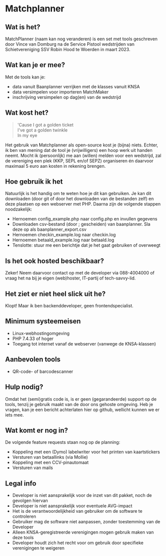 # Matchplanner

## Wat is het?

MatchPlanner (naam kan nog veranderen) is een set met tools geschreven door Vince van Domburg na de Service Pistool wedstrijden van Schietvereniging SSV Robin Hood te Woerden in maart 2023.

## Wat kan je er mee?

Met de tools kan je:
- data vanuit Baanplanner verrijken met de klasses vanuit KNSA
- data versimpelen voor importeren MatchMaker
- inschrijving versimpelen op dag(en) van de wedstrijd

## Wat kost het?

> 'Cause I got a golden ticket  
> I've got a golden twinkle  
> In my eye

Het gebruik van Matchplanner als open-source kost je (bijna) niets. Echter, ik ben van mening dat de tool je (vrijwilligers) een hoop werk uit handen neemt. Mocht ik (persoonlijk) me aan (willen) melden voor een wedstrijd, zal de vereniging een plek (KKP, SEPL en/of SEPZ) organiseren én daarvoor maximaal 5 euro aan kosten in rekening brengen.

## Hoe gebruik ik het

Natuurlijk is het handig om te weten hoe je dit kan gebruiken. Je kan dit downloaden (door git of door het downloaden van de bestanden zelf) en deze plaatsen op een webserver met PHP. Daarna zijn de volgende stappen noodzakelijk:
- Hernoemen config_example.php naar config.php en invullen gegevens
- Downloaden csv-bestand (door ; gescheiden) van baanplanner. Sla deze op als baanplanner_export.csv
- Hernoemen checkin_example.log naar checkin.log
- Hernoemen betaald_example.log naar betaald.log
- Tenslotte: stuur me een berichtje dat je het gaat gebruiken of overweegt

## Is het ook hosted beschikbaar?

Zeker! Neem daarvoor contact op met de developer via 088-4004000 of vraag het na bij je eigen (web)hoster, IT-partij of tech-savvy-lid.

## Het ziet er niet heel slick uit he?

Klopt! Maar ik ben backenddeveloper, geen frontendspecialist.

## Minimum systeemeisen

- Linux-webhostingomgeving
- PHP 7.4.33 of hoger
- Toegang tot internet vanaf de webserver (vanwege de KNSA-klassen)

## Aanbevolen tools

- QR-code- of barcodescanner

## Hulp nodig?

Omdat het (semi)gratis code is, is er geen (gegarandeerde) support op de tools, tenzij je gebruik maakt van de door ons gehoste omgeving. Heb je vragen, kan je een bericht achterlaten hier op github, wellicht kunnen we er iets mee.

## Wat komt er nog in?

De volgende feature requests staan nog op de planning:
- Koppeling met een (Dymo) labelwriter voor het printen van kaartstickers
- Versturen van betaallinks (via Mollie)
- Koppeling met een CCV-pinautomaat
- Versturen van mails

## Legal info

- Developer is niet aansprakelijk voor de inzet van dit pakket, noch de gevolgen hiervan
- Developer is niet aansprakelijk voor eventuele AVG-impact
- Het is de verantwoordelijkheid van gebruiker om de software te controleren
- Gebruiker mag de software niet aanpassen, zonder toestemming van de Developer
- Alleen KNSA-geregistreerde verenigingen mogen gebruik maken van deze tools
- Developer houdt zich het recht voor om gebruik door specifieke verenigingen te weigeren
